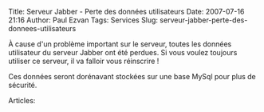 Title: Serveur Jabber - Perte des données utilisateurs
Date: 2007-07-16 21:16
Author: Paul Ezvan
Tags: Services
Slug: serveur-jabber-perte-des-donnees-utilisateurs

À cause d'un problème important sur le serveur, toutes les données
utilisateur du serveur Jabber ont été perdues. Si vous voulez toujours
utiliser ce serveur, il va falloir vous réinscrire !  

Ces données seront dorénavant stockées sur une base MySql pour plus de
sécurité.

Articles: 

